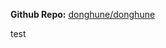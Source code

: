 [//]: # (![]&#40;static/images/og.png&#41;)

**Github Repo:** [donghune/donghune](https://github.com/donghune/minecraft-donghune)

test

